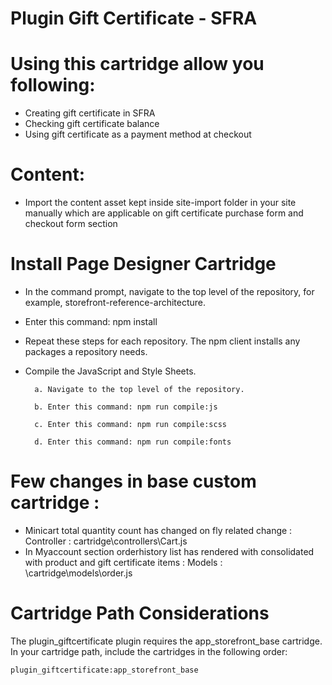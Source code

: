 # Plugin Gift Certificate - SFRA

# Using this cartridge  allow you following:   
- Creating gift certificate in SFRA  
- Checking gift certificate balance   
- Using gift certificate as a payment method at checkout

# Content:  
- Import the content asset kept inside site-import folder in your site manually which are applicable on gift certificate purchase form and checkout form section 

# Install Page Designer Cartridge

- In the command prompt, navigate to the top level of the repository, for example, storefront-reference-architecture.
- Enter this command: npm install
- Repeat these steps for each repository. The npm client installs any packages a repository needs.
- Compile the JavaScript and Style Sheets.

        a. Navigate to the top level of the repository.
        
        b. Enter this command: npm run compile:js
        
        c. Enter this command: npm run compile:scss
        
        d. Enter this command: npm run compile:fonts
        

# Few changes in base custom cartridge :

- Minicart total quantity count has changed on fly related change : Controller : cartridge\controllers\Cart.js
- In Myaccount section orderhistory list has rendered with consolidated with product and gift certificate items : Models : \cartridge\models\order.js

# Cartridge Path Considerations
The plugin_giftcertificate plugin requires the app_storefront_base cartridge. In your cartridge path, include the cartridges in the following order:

<code>plugin_giftcertificate:app_storefront_base</code>
